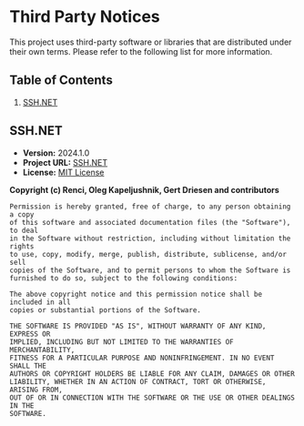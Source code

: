 # Third Party Notices
This project uses third-party software or libraries that are distributed under their own terms. Please refer to the following list for more information.

## Table of Contents
1. [SSH.NET](#sshnet)

## SSH.NET
- **Version:** 2024.1.0
- **Project URL:** [SSH.NET](https://github.com/sshnet/SSH.NET.git)
- **License:** [MIT License](https://licenses.nuget.org/MIT)

**Copyright (c) Renci, Oleg Kapeljushnik, Gert Driesen and contributors**

```text
Permission is hereby granted, free of charge, to any person obtaining a copy
of this software and associated documentation files (the "Software"), to deal
in the Software without restriction, including without limitation the rights
to use, copy, modify, merge, publish, distribute, sublicense, and/or sell
copies of the Software, and to permit persons to whom the Software is
furnished to do so, subject to the following conditions:

The above copyright notice and this permission notice shall be included in all
copies or substantial portions of the Software.

THE SOFTWARE IS PROVIDED "AS IS", WITHOUT WARRANTY OF ANY KIND, EXPRESS OR
IMPLIED, INCLUDING BUT NOT LIMITED TO THE WARRANTIES OF MERCHANTABILITY,
FITNESS FOR A PARTICULAR PURPOSE AND NONINFRINGEMENT. IN NO EVENT SHALL THE
AUTHORS OR COPYRIGHT HOLDERS BE LIABLE FOR ANY CLAIM, DAMAGES OR OTHER
LIABILITY, WHETHER IN AN ACTION OF CONTRACT, TORT OR OTHERWISE, ARISING FROM,
OUT OF OR IN CONNECTION WITH THE SOFTWARE OR THE USE OR OTHER DEALINGS IN THE
SOFTWARE.
```
